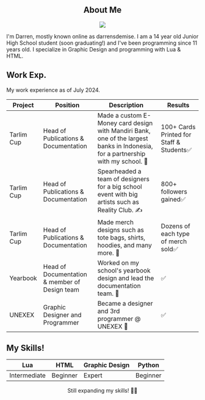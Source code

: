 <div align="center">
  
  ## About Me
  <a href="https://www.youtube.com/watch?v=dQw4w9WgXcQ" />
    <img src="https://svg-banners.vercel.app/api?type=origin&text1=darrensdemise&text2=💖%22Hearts!%22&width=800&height=200" />
  </a>
</div>
<div align="left">
  
  I'm Darren, mostly known online as darrensdemise. I am a 14 year old Junior High School student (soon graduating!) and I've been programming since 11 years old.
  I specialize in Graphic Design and programming with Lua & HTML.

  ## Work Exp.

  My work experience as of July 2024.

  |Project|Position|Description|Results|
  |--|--|--|--|
  |Tarlim Cup|Head of Publications & Documentation|Made a custom E-Money card design with Mandiri Bank, one of the largest banks in Indonesia, for a partnership with my school. 🎨 |100+ Cards Printed for Staff & Students✅|
  |Tarlim Cup|Head of Publications & Documentation|Spearheaded a team of designers for a big school event with big artists such as Reality Club. ✍|800+ followers gained✅|
  |Tarlim Cup|Head of Publications & Documentation|Made merch designs such as tote bags, shirts, hoodies, and many more. 🎨|Dozens of each type of merch sold✅|
  |Yearbook|Head of Documentation & member of Design team|Worked on my school's yearbook design and lead the documentation team. 🎨|✅|
  |UNEXEX|Graphic Designer and Programmer|Became a designer and 3rd programmer @ UNEXEX 🏈|✅|

  ## My Skills!
  </div>
  <div align="center">

  |Lua|HTML|Graphic Design|Python|
  |--|--|--|--|
  |Intermediate|Beginner|Expert|Beginner|

  Still expanding my skills! 🙋‍♂

</div>
